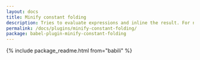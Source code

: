 ```yaml
---
layout: docs
title: Minify constant folding
description: Tries to evaluate expressions and inline the result. For now only deals with numbers and strings
permalink: /docs/plugins/minify-constant-folding/
package: babel-plugin-minify-constant-folding
---
```


{% include package_readme.html from="babili" %}